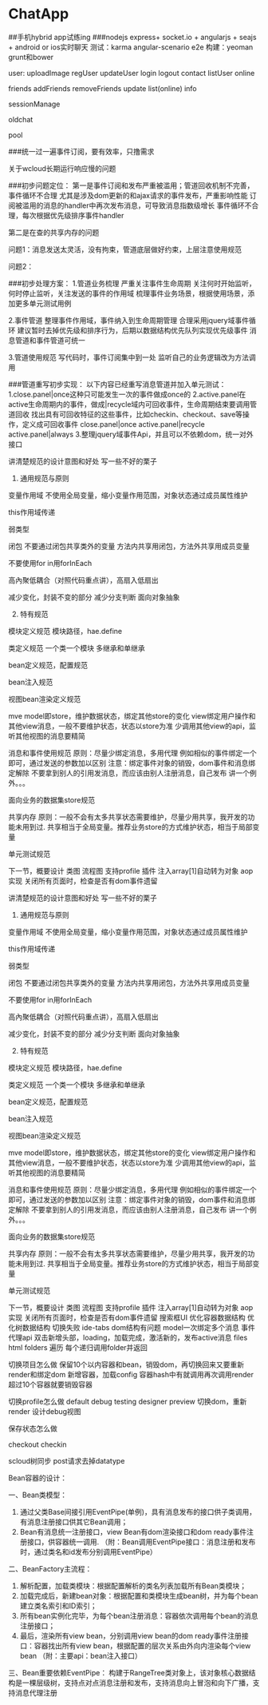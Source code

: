 ChatApp
=======
##手机hybrid app试练ing 
###nodejs express+ socket.io + angularjs + seajs + android or ios实时聊天
  测试：karma angular-scenario e2e
  构建：yeoman grunt和bower


user:
uploadImage regUser updateUser login logout contact listUser online

friends
addFriends removeFriends update list(online) info

sessionManage

oldchat

pool



###统一过一遍事件订阅，要有效率，只撸需求

关于wcloud长期运行响应慢的问题

###初步问题定位：
第一是事件订阅和发布严重被滥用；管道回收机制不完善，事件循环不合理
    尤其是涉及dom更新的和ajax请求的事件发布，严重影响性能
    订阅被滥用的消息的handler中再次发布消息，可导致消息指数级增长
    事件循环不合理，每次根据优先级排序事件handler

第二是在查的共享内存的问题


问题1：消息发送太灵活，没有拘束，管道底层做好约束，上层注意使用规范

问题2：

###初步处理方案：
1.管道业务梳理
    严重关注事件生命周期
        关注何时开始监听，何时停止监听，关注发送的事件的作用域
    梳理事件业务场景，根据使用场景，添加更多单元测试用例

2.事件管道
    整理事件作用域，事件纳入到生命周期管理
    合理采用jquery域事件循环
    建议暂时去掉优先级和排序行为，后期以数据结构优先队列实现优先级事件
    消息管道和事件管道可统一

3.管道使用规范
    写代码时，事件订阅集中到一处
    监听自己的业务逻辑改为方法调用

###管道重写初步实现：
以下内容已经重写消息管道并加入单元测试：
1.close.panel|once这种只可能发生一次的事件做成once的
2.active.panel在active生命周期内的事件，做成|recycle域内可回收事件，生命周期结束要调用管道回收
    找出具有可回收特征的这些事件，比如checkin、checkout、save等操作，定义成可回收事件
    close.panel|once
    active.panel|recycle
    active.panel|always
3.整理jquery域事件Api，并且可以不依赖dom，统一对外接口


讲清楚规范的设计意图和好处
写一些不好的栗子

1. 通用规范与原则

变量作用域
不使用全局变量，缩小变量作用范围，对象状态通过成员属性维护

this作用域传递

弱类型

闭包
   不要通过闭包共享类外的变量
   方法内共享用闭包，方法外共享用成员变量
   
不要使用for in用forInEach

高內聚低耦合（对照代码重点讲），高扇入低扇出

减少变化，封装不变的部分
   减少分支判断
   面向对象抽象

2. 特有规范

模块定义规范
   模块路径，hae.define

类定义规范
   一个类一个模块
   多继承和单继承

bean定义规范，配置规范

bean注入规范

视图bean渲染定义规范

mve
model即store，维护数据状态，绑定其他store的变化
view绑定用户操作和其他view消息，一般不要维护状态，状态以store为准
少调用其他view的api，监听其他视图的消息要精简

消息和事件使用规范
原则：尽量少绑定消息，多用代理
例如相似的事件绑定一个即可，通过发送的参数加以区别
注意：绑定事件对象的销毁，dom事件和消息绑定解除
不要拿到别人的引用发消息，而应该由别人注册消息，自己发布
讲一个例外。。。

面向业务的数据集store规范

共享内存
原则：一般不会有太多共享状态需要维护，尽量少用共享，我开发的功能未用到过. 共享相当于全局变量。推荐业务store的方式维护状态，相当于局部变量

单元测试规范

下一节，概要设计
类图
流程图
支持profile
插件
注入array[1]自动转为对象
aop实现
关闭所有页面时，检查是否有dom事件遗留


讲清楚规范的设计意图和好处
写一些不好的栗子

1. 通用规范与原则

变量作用域
不使用全局变量，缩小变量作用范围，对象状态通过成员属性维护

this作用域传递

弱类型

闭包
   不要通过闭包共享类外的变量
   方法内共享用闭包，方法外共享用成员变量
   
不要使用for in用forInEach

高內聚低耦合（对照代码重点讲），高扇入低扇出

减少变化，封装不变的部分
   减少分支判断
   面向对象抽象

2. 特有规范

模块定义规范
   模块路径，hae.define

类定义规范
   一个类一个模块
   多继承和单继承

bean定义规范，配置规范

bean注入规范

视图bean渲染定义规范

mve
model即store，维护数据状态，绑定其他store的变化
view绑定用户操作和其他view消息，一般不要维护状态，状态以store为准
少调用其他view的api，监听其他视图的消息要精简

消息和事件使用规范
原则：尽量少绑定消息，多用代理
例如相似的事件绑定一个即可，通过发送的参数加以区别
注意：绑定事件对象的销毁，dom事件和消息绑定解除
不要拿到别人的引用发消息，而应该由别人注册消息，自己发布
讲一个例外。。。

面向业务的数据集store规范

共享内存
原则：一般不会有太多共享状态需要维护，尽量少用共享，我开发的功能未用到过. 共享相当于全局变量。推荐业务store的方式维护状态，相当于局部变量

单元测试规范

下一节，概要设计
类图
流程图
支持profile
插件
注入array[1]自动转为对象
aop实现
关闭所有页面时，检查是否有dom事件遗留
搜索框UI
优化容器数据结构 优化树数据结构
切换失败
ide-tabs dom结构有问题
model一次绑定多个消息
事件代理api
双击新增头部，loading，加载完成，激活新的，发布active消息
files html
folders 遍历
每个递归调用folder并返回

切换项目怎么做
保留10个以内容器和bean，销毁dom，再切换回来又要重新render和绑定dom
新增容器，加载config
容器hash中有就调用再次调用render
超过10个容器就要销毁容器

切换profile怎么做
default debug testing designer preview
切换dom，重新render
设计debug视图

保存状态怎么做

checkout checkin

scloud树同步
post请求去掉datatype


Bean容器的设计：

一、Bean类模型：
1. 通过父类Base间接引用EventPipe(单例)，具有消息发布的接口供子类调用，有消息注册接口供其它Bean调用；
2. Bean有消息统一注册接口，view Bean有dom渲染接口和dom ready事件注册接口，供容器统一调用.
（附：Bean调用EventPipe接口：消息注册和发布时，通过类名和id发布分别调用EventPipe）

二、BeanFactory主流程：
1. 解析配置，加载类模块：根据配置解析的类名列表加载所有Bean类模块；
2. 加载完成后，新建bean对象：根据配置和类模块生成bean树，并为每个bean建立类名索引和ID索引；
3. 所有bean实例化完毕，为每个bean注册消息：容器依次调用每个bean的消息注册接口；
4. 最后，渲染所有view bean，分别调用view bean的dom ready事件注册接口：容器找出所有view bean，根据配置的层次关系由外向内渲染每个view bean
（附：主要api：bean注入接口）

三、Bean重要依赖EventPipe：
构建于RangeTree类对象上，该对象核心数据结构是一棵层级树，支持点对点消息注册和发布，支持消息向上冒泡和向下广播，支持消息代理注册





